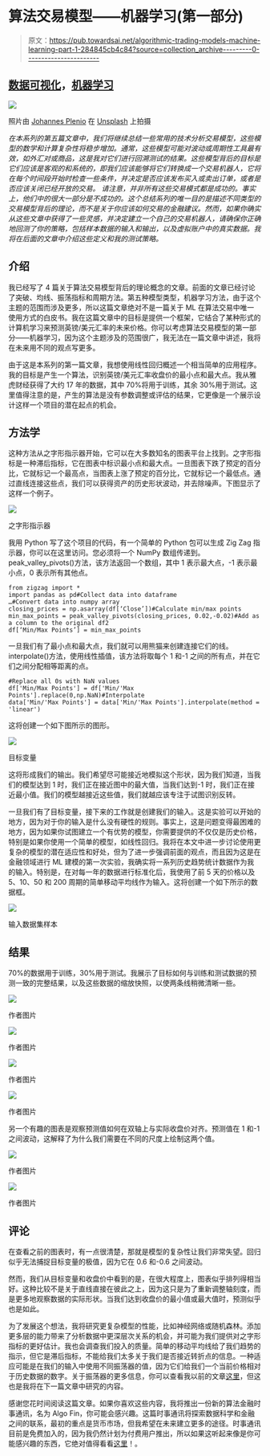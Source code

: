 # 算法交易模型——机器学习(第一部分)

> 原文：<https://pub.towardsai.net/algorithmic-trading-models-machine-learning-part-1-284845cb4c84?source=collection_archive---------0----------------------->

## [数据可视化](https://towardsai.net/p/category/data-visualization)，[机器学习](https://towardsai.net/p/category/machine-learning)

![](img/1e3db0e84a5e5634e02ee9a55a850404.png)

照片由 [Johannes Plenio](https://unsplash.com/@jplenio?utm_source=unsplash&utm_medium=referral&utm_content=creditCopyText) 在 [Unsplash](https://unsplash.com/s/photos/lightbulb?utm_source=unsplash&utm_medium=referral&utm_content=creditCopyText) 上拍摄

*在本系列的第五篇文章中，我们将继续总结一些常用的技术分析交易模型，这些模型的数学和计算复杂性将稳步增加。通常，这些模型可能对波动或周期性工具最有效，如外汇对或商品，这是我对它们进行回溯测试的结果。这些模型背后的目标是它们应该是客观的和系统的，即我们应该能够将它们转换成一个交易机器人，它将在每个时间段开始时检查一些条件，并决定是否应该发布买入或卖出订单，或者是否应该关闭已经开放的交易。
请注意，并非所有这些交易模式都是成功的。事实上，他们中的很大一部分是不成功的。这个总结系列的唯一目的是描述不同类型的交易模型背后的理论，而不是关于你应该如何交易的金融建议。然而，如果你确实从这些文章中获得了一些灵感，并决定建立一个自己的交易机器人，请确保你正确地回测了你的策略，包括样本数据的输入和输出，以及虚拟账户中的真实数据。我将在后面的文章中介绍这些定义和我的测试策略。*

## 介绍

我已经写了 4 篇关于算法交易模型背后的理论概念的文章。前面的文章已经讨论了突破、均线、振荡指标和周期方法。第五种模型类型，机器学习方法，由于这个主题的范围而涉及更多，所以这篇文章绝对不是一篇关于 ML 在算法交易中唯一使用方式的白皮书。我在这篇文章中的目标是提供一个框架，它结合了某种形式的计算机学习来预测英镑/美元汇率的未来价格。你可以考虑算法交易模型的第一部分——机器学习，因为这个主题涉及的范围很广，我无法在一篇文章中讲述，我将在未来用不同的观点写更多。

由于这是本系列的第一篇文章，我想使用线性回归概述一个相当简单的应用程序。我的目标是产生一个算法，识别英镑/美元汇率收盘价的最小点和最大点。我从雅虎财经获得了大约 17 年的数据，其中 70%将用于训练，其余 30%用于测试。这里值得注意的是，产生的算法是没有参数调整或评估的结果，它更像是一个展示设计这样一个项目的潜在起点的机会。

## 方法学

这种方法从之字形指示器开始，它可以在大多数知名的图表平台上找到。之字形指标是一种滞后指标，它在图表中标识最小点和最大点。一旦图表下跌了预定的百分比，它就标记一个最高点，当图表上涨了预定的百分比，它就标记一个最低点。通过直线连接这些点，我们可以获得资产的历史形状波动，并去除噪声。下图显示了这样一个例子。

![](img/0289753e1811f9914c78b60925efd4b2.png)

之字形指示器

我用 Python 写了这个项目的代码，有一个简单的 Python 包可以生成 Zig Zag 指示器，你可以在这里访问。您必须将一个 NumPy 数组传递到。peak_valley_pivots()方法，该方法返回一个数组，其中 1 表示最大点，-1 表示最小点，0 表示所有其他点。

```
from zigzag import *
import pandas as pd#Collect data into dataframe
…#Convert data into numpy array
closing_prices = np.asarray(df[‘Close’])#Calculate min/max points
min_max_points = peak_valley_pivots(closing_prices, 0.02,-0.02)#Add as a column to the original df2
df[‘Min/Max Points’] = min_max_points
```

一旦我们有了最小点和最大点，我们就可以用熊猫来创建连接它们的线。interpolate()方法，使用线性插值，该方法将取每个 1 和-1 之间的所有点，并在它们之间分配相等距离的点。

```
#Replace all 0s with NaN values
df['Min/Max Points'] = df['Min/'Max Points'].replace(0,np.NaN)#Interpolate
data['Min/'Max Points'] = data['Min/'Max Points'].interpolate(method = 'linear')
```

这将创建一个如下图所示的图形。

![](img/6b63c44ce585003aa254bd6de6ed3e97.png)

目标变量

这将形成我们的输出。我们希望尽可能接近地模拟这个形状，因为我们知道，当我们的模型达到 1 时，我们正在接近图中的最大值，当我们达到-1 时，我们正在接近最小值。我们的模型越接近这些值，我们就越应该专注于试图识别反转。

一旦我们有了目标变量，接下来的工作就是创建我们的输入。这是实验可以开始的地方，因为对于你的输入是什么没有硬性的规则。事实上，这是问题变得最困难的地方，因为如果你试图建立一个有优势的模型，你需要提供的不仅仅是历史价格，特别是如果你使用一个简单的模型，如线性回归。我将在本文中进一步讨论使用更复杂的模型的潜在适应性和好处，但为了进一步强调前面的观点，而且因为这是在金融领域进行 ML 建模的第一次实验，我确实将一系列历史趋势统计数据作为我的输入。特别是，在对每一年的数据进行标准化后，我使用了前 5 天的价格以及 5、10、50 和 200 周期的简单移动平均线作为输入。这将创建一个如下所示的数据框。

![](img/01df18d9457aaed067e5b86cf4083530.png)

输入数据集样本

## 结果

70%的数据用于训练，30%用于测试。我展示了目标如何与训练和测试数据的预测一致的完整结果，以及这些数据的缩放快照，以使两条线稍微清晰一些。

![](img/30eefa99bcc9bf3cb503dc752a7cd9d5.png)

作者图片

![](img/ab04297afc1ddda89aa8cfbd7fb91bd0.png)

作者图片

![](img/16778796de1912e2a2ee946307e06e40.png)

作者图片

![](img/edef359966ab666737c17cf058c4045c.png)

作者图片

另一个有趣的图表是观察预测值如何在双轴上与实际收盘价对齐。预测值在 1 和-1 之间波动，这解释了为什么我们需要在不同的尺度上绘制这两个值。

![](img/8d8ec04b97a413359ec9e2ef3c83aac3.png)

作者图片

![](img/419f9c6971edfc644cde221396d2e111.png)

作者图片

## 评论

在查看之前的图表时，有一点很清楚，那就是模型的复杂性让我们非常失望。回归似乎无法捕捉目标变量的极值，因为它在 0.6 和-0.6 之间波动。

然而，我们从目标变量和收盘价中看到的是，在很大程度上，图表似乎排列得相当好。这种比较不是关于直线直接在彼此之上，因为这只是为了重新调整轴刻度，而是更多地观察数据的实际形状。当我们达到收盘价的最小值或最大值时，预测似乎也是如此。

为了发展这个想法，我将研究更复杂模型的性能，比如神经网络或随机森林。添加更多层的能力带来了分析数据中更深层次关系的机会，并可能为我们提供对之字形指标的更好估计。我也会调查我们投入的质量。简单的移动平均线给了我们趋势的指示，但它是滞后指标，不能给我们太多关于我们是否接近转折点的信息。一种适应可能是在我们的输入中使用不同振荡器的值，因为它们给我们一个当前价格相对于历史数据的数字。关于振荡器的更多信息，你可以查看我以前的文章[这里](https://medium.com/towards-artificial-intelligence/algorithmic-trading-models-oscillators-d79e52300efa)，但这也是我将在下一篇文章中研究的内容。

感谢您花时间阅读这篇文章。如果你喜欢这些内容，我将推出一份新的算法金融时事通讯，名为 Algo Fin，你可能会感兴趣。这篇时事通讯将探索数据科学和金融之间的联系，最初的重点是货币市场，但我希望在未来建立更多的途径。时事通讯目前是免费加入的，因为我仍然计划为付费用户推出，所以如果这听起来像是你可能感兴趣的东西，它绝对值得看看[这里](https://algofin.substack.com/p/coming-soon)！。